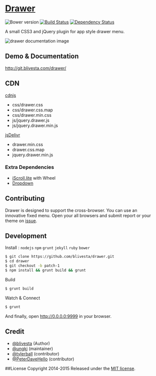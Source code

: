# [Drawer](http://blivesta.github.io/drawer)

![Bower version](https://img.shields.io/bower/v/drawer.svg?style=flat)
[![Build Status](https://img.shields.io/travis/blivesta/drawer/master.svg?style=flat)](https://travis-ci.org/blivesta/drawer)
[![Dependency Status](https://david-dm.org/blivesta/drawer.svg)](https://david-dm.org/blivesta/drawer)

A small CSS3 and jQuery plugin for app style drawer menu.

![drawer documentation image](./docs/images/drawer-sample.gif)

## Demo & Documentation
http://git.blivesta.com/drawer/

## CDN

[cdnjs](https://cdnjs.com/libraries/drawer)
 - css/drawer.css
 - css/drawer.css.map
 - css/drawer.min.css
 - js/jquery.drawer.js
 - js/jquery.drawer.min.js

[jsDelivr](http://jsdelivr.com/#!drawer)
- drawer.min.css
- drawer.css.map
- jquery.drawer.min.js

### Extra Dependencies

- [iScroll.lite](https://github.com/ungki/iscroll.lite) with Wheel
- [Dropdown](https://github.com/ungki/bootstrap.dropdown)

## Contributing

Drawer is designed to support the cross-browser. You can use an innovative fixed menu. Open your all browsers and submit report or your theme on [issue](https://github.com/blivesta/drawer/issues).

## Development

Install : `nodejs` `npm` `grunt` `jekyll` `ruby` `bower`

```bash
$ git clone https://github.com/blivesta/drawer.git
$ cd drawer
$ git checkout -b patch-1
$ npm install && grunt build && grunt
```

Build
```bash
$ grunt build
```

Watch & Connect
```bash
$ grunt
```
And finally, open http://0.0.0.0:9999 in your browser.

## Credit
- [@blivesta](http://blivesta.com) (Author)
- [@ungki](http://markquery.com/) (maintainer)
- [@tylerball](http://www.tylerball.net/) (contributor)
- [@PeterDaveHello](https://www.peterdavehello.org/) (contributor)

##License
Copyright 2014-2015 Released under the [MIT license](https://github.com/blivesta/drawer/blob/master/LICENSE.md).
